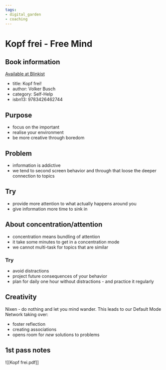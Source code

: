```yaml
---
tags: 
- digital_garden
- coaching
---
```

# Kopf frei - Free Mind
## Book information
[Available at Blinkist](https://www.blinkist.com/en/nc/browse/books/kopf-frei-de?r=1&st=kopf+frei)

+ title: Kopf frei!
+ author: Volker Busch
+ category: Self-Help
+ isbn13: 9783426462744

## Purpose
+ focus on the important
+ realise your environment
+ be more creative through boredom

## Problem
+ information is addictive
+ we tend to second screen behavior and through that loose the deeper connection to topics
## Try
+ provide more attention to what actually happens around you
+ give information more time to sink in

## About concentration/attention
+ concentration means bundling of attention
+ it take some minutes to get in a concentration mode
+ we cannot multi-task for topics that are similar

### Try
+ avoid distractions
+ project future consequences of your behavior
+ plan for daily one hour without distractions - and practice it regularly

## Creativity
Nixen - do nothing and let you mind wander. This leads to our Default Mode Network taking over:
+ foster reflection
+ creating associations
+ opens room for *new* solutions to problems

## 1st pass notes

![[Kopf frei.pdf]]

